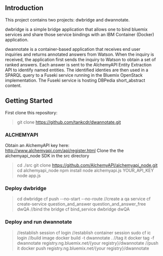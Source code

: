 Introduction
------------

This project contains two projects: dwbridge and dwannotate.

dwbridge is a simple bridge application that allows one to bind bluemix services and share those service bindings with an IBM Container (Docker) application.

dwannotate is a container-based application that receives end user inquiries and returns annotated answers from Watson. When the inquiry is received, the application first sends the inquiry to Watson to obtain a set of ranked answers. Each answer is sent to the AlchemyAPI Entity Extraction API to identify named entities. The identified identies are then used in a SPARQL query to a Fuseki service running in the Bluemix OpenStack implementation. The Fuseki service is hosting DBPedia short_abstract content.



Getting Started
---------------

First clone this repository:

>
> git clone https://github.com/tankcdr/dwannotate.git
>

### ALCHEMYAPI

Obtain an AlchemyAPI key here: http://www.alchemyapi.com/api/register.html
Clone the the alchemyapi_node SDK in the src directory
>
> cd ./src
> git clone https://github.com/AlchemyAPI/alchemyapi_node.git
> cd alchemyapi_node
> npm install
> node alchemyapi.js YOUR_API_KEY
> node app.js
> 


### Deploy dwbridge

> 
> cd dwbridge
> cf push --no-start --no-route
> //create a qa service
> cf create-service question_and_answer question_and_answer_free dwQA
> //bind the bridge
> cf bind_service dwbridge dwQA
>


### Deploy and run dwannotate

>
> //establish session
> cf login
> //establish container session
> sudo cf ic login
> //build image
> docker build -t dwannotate .
> //tag it
> docker tag -f dwannotate registry.ng.bluemix.net/{your registry}/dwannotate
> //push it
> docker push registry.ng.bluemix.net/{your registry}/dwannotate

